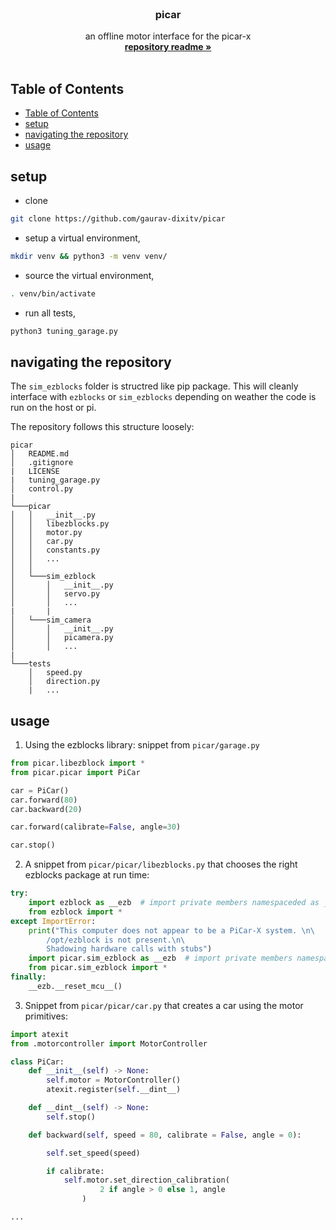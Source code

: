 <!-- PROJECT LOGO -->
<br />
<p align="center">
  <h3 align="center">picar</h3>
  <p align="center">
    an offline motor interface for the picar-x
    <br />
    <a href="https://github.com/gaurav-dixitv/picar/blob/main/README.md"><strong>repository readme »</strong></a>
    <br />
    <br />
  </p>
</p>

<!-- TABLE OF CONTENTS -->
## Table of Contents

- [Table of Contents](#table-of-contents)
- [setup](#setup)
- [navigating the repository](#navigating-the-repository)
- [usage](#usage)


<!-- ABOUT THE PROJECT -->
## setup
* clone 
```sh
git clone https://github.com/gaurav-dixitv/picar
```

* setup a virtual environment, 
```sh
mkdir venv && python3 -m venv venv/
```

* source the virtual environment, 
```sh
. venv/bin/activate
```

* run all tests,
```sh
python3 tuning_garage.py
```

## navigating the repository

The `sim_ezblocks` folder is structred like pip package. This will cleanly interface with `ezblocks` or `sim_ezblocks` depending on weather the code is run on the host or pi.

The repository follows this structure loosely:
```
picar
│   README.md
│   .gitignore
|   LICENSE
|   tuning_garage.py
│   control.py
|
└───picar
│   │   __init__.py
│   │   libezblocks.py
│   │   motor.py
│   │   car.py
│   │   constants.py
│   │   ...
│   │
│   └───sim_ezblock
│       │   __init__.py
│       │   servo.py
│       │   ...
|       |
│   └───sim_camera
│       │   __init__.py
│       │   picamera.py
│       │   ...
|
└───tests
    │   speed.py
    │   direction.py
    |   ...

```

<!-- USAGE EXAMPLES -->
## usage

1. Using the ezblocks library: snippet from `picar/garage.py`
```py
from picar.libezblock import * 
from picar.picar import PiCar

car = PiCar()
car.forward(80)
car.backward(20)

car.forward(calibrate=False, angle=30)

car.stop()

```

2.  A snippet from `picar/picar/libezblocks.py` that chooses the right ezblocks package at run time:
```py
try:
    import ezblock as __ezb  # import private members namespaceded as __ezb
    from ezblock import *
except ImportError:
    print("This computer does not appear to be a PiCar-X system. \n\
        /opt/ezblock is not present.\n\
        Shadowing hardware calls with stubs")
    import picar.sim_ezblock as __ezb  # import private members namespaceded as __ezb
    from picar.sim_ezblock import *
finally:
    __ezb.__reset_mcu__()
```

3.  Snippet from `picar/picar/car.py` that creates a car using the motor primitives:
```py
import atexit
from .motorcontroller import MotorController

class PiCar:
    def __init__(self) -> None:
        self.motor = MotorController()
        atexit.register(self.__dint__)

    def __dint__(self) -> None:
        self.stop()

    def backward(self, speed = 80, calibrate = False, angle = 0):

        self.set_speed(speed)

        if calibrate:
            self.motor.set_direction_calibration(
                    2 if angle > 0 else 1, angle
                )

...
```